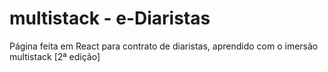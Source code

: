 # multistack - e-Diaristas
 Página feita em React para contrato de diaristas, aprendido com o imersão multistack [2ª edição]

